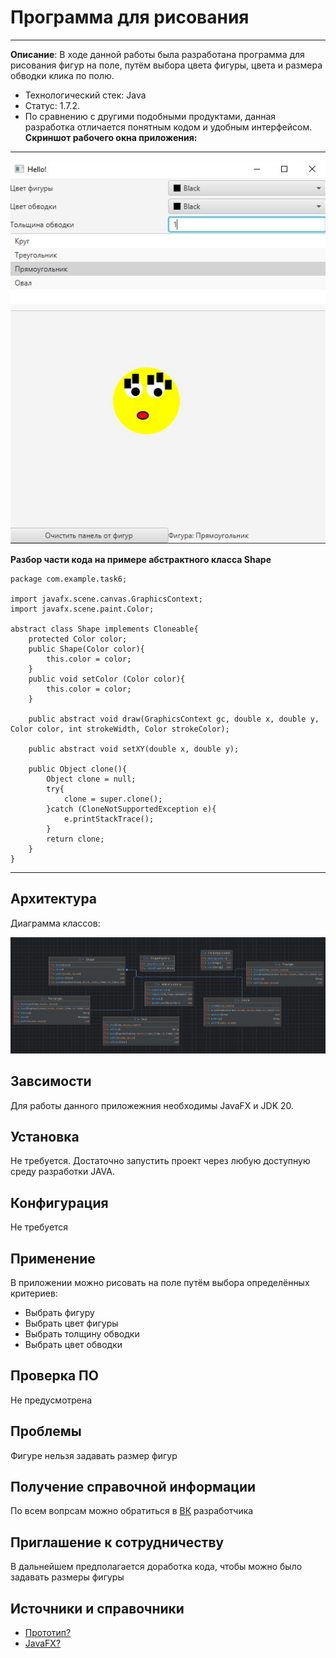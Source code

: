 # Программа для рисования
----------------
**Описание**: В ходе данной работы была разработана программа для рисования фигур на поле, путём выбора цвета фигуры, цвета и размера обводки клика по полю.
- Технологический стек: Java
- Статус: 1.7.2.
- По сравнению с другими подобными продуктами, данная разработка отличается понятным кодом и удобным интерфейсом.
**Скриншот рабочего окна приложения:**
----------------------------------------
 ![image](https://github.com/StephanKomov/Task6/blob/master/7.jpg)
 



 **Разбор части кода на примере абстрактного класса Shape**
```
package com.example.task6;

import javafx.scene.canvas.GraphicsContext;
import javafx.scene.paint.Color;

abstract class Shape implements Cloneable{
    protected Color color;
    public Shape(Color color){
        this.color = color;
    }
    public void setColor (Color color){
        this.color = color;
    }

    public abstract void draw(GraphicsContext gc, double x, double y, Color color, int strokeWidth, Color strokeColor);

    public abstract void setXY(double x, double y);

    public Object clone(){
        Object clone = null;
        try{
            clone = super.clone();
        }catch (CloneNotSupportedException e){
            e.printStackTrace();
        }
        return clone;
    }
}
```
------------------------

## Архитектура
Диаграмма классов:

 ![image](https://github.com/StephanKomov/Task6/blob/master/6.jpg)


## Завсимости
Для работы данного приложежния необходимы JavaFX и JDK 20.

## Установка
Не требуется. Достаточно запустить проект через любую доступную среду разработки JAVA.

##  Конфигурация
Не требуется


## Применение
В приложении можно рисовать на поле путём выбора определённых критериев:
- Выбрать фигуру
- Выбрать цвет фигуры
- Выбрать толщину обводки
- Выбрать цвет обводки




## Проверка ПО
Не предусмотрена

## Проблемы
Фигуре нельзя задавать размер фигур

## Получение справочной информации
По всем вопрсам можно обратиться в [ВК](https://vk.com/id484742584) разработчика  

## Приглашение к сотрудничеству 
В дальнейшем предполагается доработка кода, чтобы можно было задавать размеры фигуры

## Источники и справочники
- [Прототип?](https://sites.google.com/view/study-pattern/%D0%B3%D0%BB%D0%B0%D0%B2%D0%BD%D0%B0%D1%8F/%D0%B7%D0%B0%D0%B4%D0%B0%D1%87%D0%B8/task-6-%D0%BF%D1%80%D0%BE%D1%82%D0%BE%D1%82%D0%B8%D0%BF)
- [JavaFX?](https://ru.wikipedia.org/wiki/JavaFX)
